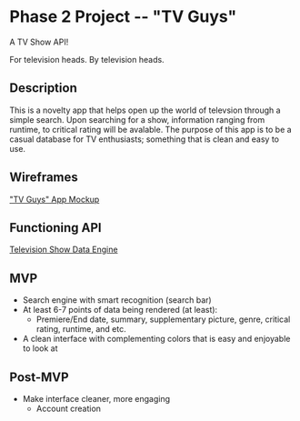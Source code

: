 # Phase 2 Project -- "TV Guys"

A TV Show API! 

For television heads.
By television heads.

## Description

This is a novelty app that helps open up the world of televsion through a simple search. Upon searching for a show, information ranging from runtime, to critical rating will be avalable. The purpose of this app is to be a casual database for TV enthusiasts; something that is clean and easy to use.

## Wireframes

["TV Guys" App Mockup](https://www.figma.com/file/RUe2lVgjE8A3L3TC65Aw2X/Powerup-(Copy)?node-id=0%3A1)

## Functioning API

[Television Show Data Engine](https://www.tvmaze.com/api)

## MVP

- Search engine with smart recognition (search bar)
- At least 6-7 points of data being rendered (at least):
  - Premiere/End date, summary, supplementary picture, genre, critical rating, runtime, and etc.
- A clean interface with complementing colors that is easy and enjoyable to look at

## Post-MVP

- Make interface cleaner, more engaging 
  - Account creation 
